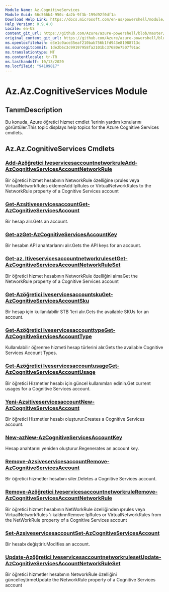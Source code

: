 ```yaml
---
Module Name: Az.CognitiveServices
Module Guid: 66c566b4-950c-4a2b-9f3b-199d92f0df1a
Download Help Link: https://docs.microsoft.com/en-us/powershell/module/az.cognitiveservices
Help Version: 0.9.4.0
Locale: en-US
content_git_url: https://github.com/Azure/azure-powershell/blob/master/src/CognitiveServices/CognitiveServices/help/Az.CognitiveServices.md
original_content_git_url: https://github.com/Azure/azure-powershell/blob/master/src/CognitiveServices/CognitiveServices/help/Az.CognitiveServices.md
ms.openlocfilehash: e3e1c0ace35eaf210bab756b1fd943e81988713c
ms.sourcegitcommit: 1de2b6c3c99197958fa2101bc37680e7507f91ac
ms.translationtype: MT
ms.contentlocale: tr-TR
ms.lasthandoff: 10/13/2020
ms.locfileid: "94109817"
---
```

# <span data-ttu-id="bc6a4-101">Az.</span><span class="sxs-lookup"><span data-stu-id="bc6a4-101">Az.CognitiveServices Module</span></span>
## <span data-ttu-id="bc6a4-102">Tanım</span><span class="sxs-lookup"><span data-stu-id="bc6a4-102">Description</span></span>
<span data-ttu-id="bc6a4-103">Bu konuda, Azure öğretici hizmet cmdlet 'lerinin yardım konularını görüntüler.</span><span class="sxs-lookup"><span data-stu-id="bc6a4-103">This topic displays help topics for the Azure Cognitive Services cmdlets.</span></span>

## <span data-ttu-id="bc6a4-104">Az.</span><span class="sxs-lookup"><span data-stu-id="bc6a4-104">Az.CognitiveServices Cmdlets</span></span>
### [<span data-ttu-id="bc6a4-105">Add-Azöğretici Iveservicesaccountnetworkrule</span><span class="sxs-lookup"><span data-stu-id="bc6a4-105">Add-AzCognitiveServicesAccountNetworkRule</span></span>](Add-AzCognitiveServicesAccountNetworkRule.md)
<span data-ttu-id="bc6a4-106">Bir öğretici hizmet hesabının NetworkRule özelliğine ıprules veya VirtualNetworkRules ekleme</span><span class="sxs-lookup"><span data-stu-id="bc6a4-106">Add IpRules or VirtualNetworkRules to the NetworkRule property of a Cognitive Services account</span></span>

### [<span data-ttu-id="bc6a4-107">Get-Azsitiveservicesaccount</span><span class="sxs-lookup"><span data-stu-id="bc6a4-107">Get-AzCognitiveServicesAccount</span></span>](Get-AzCognitiveServicesAccount.md)
<span data-ttu-id="bc6a4-108">Bir hesap alır.</span><span class="sxs-lookup"><span data-stu-id="bc6a4-108">Gets an account.</span></span>

### [<span data-ttu-id="bc6a4-109">Get-az</span><span class="sxs-lookup"><span data-stu-id="bc6a4-109">Get-AzCognitiveServicesAccountKey</span></span>](Get-AzCognitiveServicesAccountKey.md)
<span data-ttu-id="bc6a4-110">Bir hesabın API anahtarlarını alır.</span><span class="sxs-lookup"><span data-stu-id="bc6a4-110">Gets the API keys for an account.</span></span>

### [<span data-ttu-id="bc6a4-111">Get-az, Itiveservicesaccountnetworkruleset</span><span class="sxs-lookup"><span data-stu-id="bc6a4-111">Get-AzCognitiveServicesAccountNetworkRuleSet</span></span>](Get-AzCognitiveServicesAccountNetworkRuleSet.md)
<span data-ttu-id="bc6a4-112">Bir öğretici hizmet hesabının NetworkRule özelliğini alma</span><span class="sxs-lookup"><span data-stu-id="bc6a4-112">Get the NetworkRule property of a Cognitive Services account</span></span>

### [<span data-ttu-id="bc6a4-113">Get-Azöğretici Iveservicesaccountsku</span><span class="sxs-lookup"><span data-stu-id="bc6a4-113">Get-AzCognitiveServicesAccountSku</span></span>](Get-AzCognitiveServicesAccountSku.md)
<span data-ttu-id="bc6a4-114">Bir hesap için kullanılabilir STB 'leri alır.</span><span class="sxs-lookup"><span data-stu-id="bc6a4-114">Gets the available SKUs for an account.</span></span>

### [<span data-ttu-id="bc6a4-115">Get-Azöğretici Iveservicesaccounttype</span><span class="sxs-lookup"><span data-stu-id="bc6a4-115">Get-AzCognitiveServicesAccountType</span></span>](Get-AzCognitiveServicesAccountType.md)
<span data-ttu-id="bc6a4-116">Kullanılabilir öğrenme hizmeti hesap türlerini alır.</span><span class="sxs-lookup"><span data-stu-id="bc6a4-116">Gets the available Cognitive Services Account Types.</span></span>

### [<span data-ttu-id="bc6a4-117">Get-Azöğretici Iveservicesaccountusage</span><span class="sxs-lookup"><span data-stu-id="bc6a4-117">Get-AzCognitiveServicesAccountUsage</span></span>](Get-AzCognitiveServicesAccountUsage.md)
<span data-ttu-id="bc6a4-118">Bir öğretici Hizmetler hesabı için güncel kullanımları edinin.</span><span class="sxs-lookup"><span data-stu-id="bc6a4-118">Get current usages for a Cognitive Services account.</span></span>

### [<span data-ttu-id="bc6a4-119">Yeni-Azsitiveservicesaccount</span><span class="sxs-lookup"><span data-stu-id="bc6a4-119">New-AzCognitiveServicesAccount</span></span>](New-AzCognitiveServicesAccount.md)
<span data-ttu-id="bc6a4-120">Bir öğretici Hizmetler hesabı oluşturur.</span><span class="sxs-lookup"><span data-stu-id="bc6a4-120">Creates a Cognitive Services account.</span></span>

### [<span data-ttu-id="bc6a4-121">New-az</span><span class="sxs-lookup"><span data-stu-id="bc6a4-121">New-AzCognitiveServicesAccountKey</span></span>](New-AzCognitiveServicesAccountKey.md)
<span data-ttu-id="bc6a4-122">Hesap anahtarını yeniden oluşturur.</span><span class="sxs-lookup"><span data-stu-id="bc6a4-122">Regenerates an account key.</span></span>

### [<span data-ttu-id="bc6a4-123">Remove-Azsiveservicesaccount</span><span class="sxs-lookup"><span data-stu-id="bc6a4-123">Remove-AzCognitiveServicesAccount</span></span>](Remove-AzCognitiveServicesAccount.md)
<span data-ttu-id="bc6a4-124">Bir öğretici hizmetler hesabını siler.</span><span class="sxs-lookup"><span data-stu-id="bc6a4-124">Deletes a Cognitive Services account.</span></span>

### [<span data-ttu-id="bc6a4-125">Remove-Azöğretici Iveservicesaccountnetworkrule</span><span class="sxs-lookup"><span data-stu-id="bc6a4-125">Remove-AzCognitiveServicesAccountNetworkRule</span></span>](Remove-AzCognitiveServicesAccountNetworkRule.md)
<span data-ttu-id="bc6a4-126">Bir öğretici hizmet hesabının NetWorkRule özelliğinden ıprules veya VirtualNetworkRules 'ı kaldırın</span><span class="sxs-lookup"><span data-stu-id="bc6a4-126">Remove IpRules or VirtualNetworkRules from the NetWorkRule property of a Cognitive Services account</span></span>

### [<span data-ttu-id="bc6a4-127">Set-Azsiveservicesaccount</span><span class="sxs-lookup"><span data-stu-id="bc6a4-127">Set-AzCognitiveServicesAccount</span></span>](Set-AzCognitiveServicesAccount.md)
<span data-ttu-id="bc6a4-128">Bir hesabı değiştirir.</span><span class="sxs-lookup"><span data-stu-id="bc6a4-128">Modifies an account.</span></span>

### [<span data-ttu-id="bc6a4-129">Update-Azöğretici Iveservicesaccountnetworkruleset</span><span class="sxs-lookup"><span data-stu-id="bc6a4-129">Update-AzCognitiveServicesAccountNetworkRuleSet</span></span>](Update-AzCognitiveServicesAccountNetworkRuleSet.md)
<span data-ttu-id="bc6a4-130">Bir öğretici hizmetler hesabının NetworkRule özelliğini güncelleştirme</span><span class="sxs-lookup"><span data-stu-id="bc6a4-130">Update the NetworkRule property of a Cognitive Services account</span></span>

